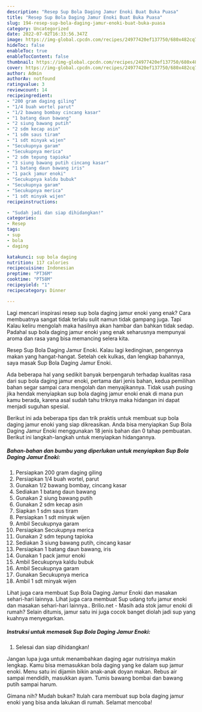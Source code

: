 ```yaml
---
description: "Resep Sup Bola Daging Jamur Enoki Buat Buka Puasa"
title: "Resep Sup Bola Daging Jamur Enoki Buat Buka Puasa"
slug: 194-resep-sup-bola-daging-jamur-enoki-buat-buka-puasa
category: Uncategorized
date: 2022-07-02T16:33:56.347Z
image: https://img-global.cpcdn.com/recipes/24977420ef137750/680x482cq70/sup-bola-daging-jamur-enoki-foto-resep-utama.jpg
hideToc: false
enableToc: true
enableTocContent: false
thumbnail: https://img-global.cpcdn.com/recipes/24977420ef137750/680x482cq70/sup-bola-daging-jamur-enoki-foto-resep-utama.jpg
cover: https://img-global.cpcdn.com/recipes/24977420ef137750/680x482cq70/sup-bola-daging-jamur-enoki-foto-resep-utama.jpg
author: Admin
authorAv: notfound
ratingvalue: 3
reviewcount: 14
recipeingredient:
- "200 gram daging giling"
- "1/4 buah wortel parut"
- "1/2 bawang bombay cincang kasar"
- "1 batang daun bawang"
- "2 siung bawang putih"
- "2 sdm kecap asin"
- "1 sdm saus tiram"
- "1 sdt minyak wijen"
- "Secukupnya garam"
- "Secukupnya merica"
- "2 sdm tepung tapioka"
- "3 siung bawang putih cincang kasar"
- "1 batang daun bawang iris"
- "1 pack jamur enoki"
- "Secukupnya kaldu bubuk"
- "Secukupnya garam"
- "Secukupnya merica"
- "1 sdt minyak wijen"
recipeinstructions:

- "Sudah jadi dan siap dihidangkan!"
categories:
- Resep
tags:
- sup
- bola
- daging

katakunci: sup bola daging 
nutrition: 117 calories
recipecuisine: Indonesian
preptime: "PT36M"
cooktime: "PT58M"
recipeyield: "1"
recipecategory: Dinner

---
```



Lagi mencari inspirasi resep sup bola daging jamur enoki yang enak? Cara membuatnya sangat tidak terlalu sulit namun tidak gampang juga. Tapi Kalau keliru mengolah maka hasilnya akan hambar dan bahkan tidak sedap. Padahal sup bola daging jamur enoki yang enak seharusnya mempunyai aroma dan rasa yang bisa memancing selera kita.


Resep Sup Bola Daging Jamur Enoki. Kalau lagi kedinginan, pengennya makan yang hangat-hangat. Setelah cek kulkas, dan lengkap bahannya, saya masak Sup Bola Daging Jamur Enoki.

Ada beberapa hal yang sedikit banyak berpengaruh terhadap kualitas rasa dari sup bola daging jamur enoki, pertama dari jenis bahan, kedua pemilihan bahan segar sampai cara mengolah dan menyajikannya. Tidak usah pusing jika hendak menyiapkan sup bola daging jamur enoki enak di mana pun kamu berada, karena asal sudah tahu triknya maka hidangan ini dapat menjadi suguhan spesial.


Berikut ini ada beberapa tips dan trik praktis untuk membuat sup bola daging jamur enoki yang siap dikreasikan. Anda bisa menyiapkan Sup Bola Daging Jamur Enoki menggunakan 18 jenis bahan dan 0 tahap pembuatan. Berikut ini langkah-langkah untuk menyiapkan hidangannya.

<!--inarticleads1-->

##### Bahan-bahan dan bumbu yang diperlukan untuk menyiapkan Sup Bola Daging Jamur Enoki:

1. Persiapkan 200 gram daging giling
1. Persiapkan 1/4 buah wortel, parut
1. Gunakan 1/2 bawang bombay, cincang kasar
1. Sediakan 1 batang daun bawang
1. Gunakan 2 siung bawang putih
1. Gunakan 2 sdm kecap asin
1. Siapkan 1 sdm saus tiram
1. Persiapkan 1 sdt minyak wijen
1. Ambil Secukupnya garam
1. Persiapkan Secukupnya merica
1. Gunakan 2 sdm tepung tapioka
1. Sediakan 3 siung bawang putih, cincang kasar
1. Persiapkan 1 batang daun bawang, iris
1. Gunakan 1 pack jamur enoki
1. Ambil Secukupnya kaldu bubuk
1. Ambil Secukupnya garam
1. Gunakan Secukupnya merica
1. Ambil 1 sdt minyak wijen


Lihat juga cara membuat Sup Bola Daging Jamur Enoki dan masakan sehari-hari lainnya. Lihat juga cara membuat Sup udang tofu jamur enoki dan masakan sehari-hari lainnya.. Brilio.net - Masih ada stok jamur enoki di rumah? Selain ditumis, jamur satu ini juga cocok banget diolah jadi sup yang kuahnya menyegarkan. 

<!--inarticleads2-->

##### Instruksi untuk memasak Sup Bola Daging Jamur Enoki:


1. Selesai dan siap dihidangkan!

Jangan lupa juga untuk menambahkan daging agar nutrisinya makin lengkap. Kamu bisa memasukkan bola daging yang ke dalam sup jamur enoki. Menu satu ini dijamin bikin anak-anak doyan makan. Rebus air sampai mendidih, masukkan ayam. Tumis bawang bombai dan bawang putih sampai harum. 

Gimana nih? Mudah bukan? Itulah cara membuat sup bola daging jamur enoki yang bisa anda lakukan di rumah. Selamat mencoba!
